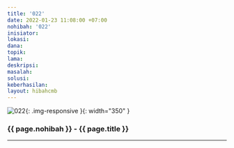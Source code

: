 ```yaml
---
title: '022'
date: 2022-01-23 11:08:00 +07:00
nohibah: '022'
inisiator:
lokasi:
dana:
topik:
lama:
deskripsi:
masalah:
solusi:
keberhasilan:
layout: hibahcmb
---
```


![022](/static/img/hibahcmb/022.png){: .img-responsive }{: width="350" }

### {{ page.nohibah }} - {{ page.title }}

---

